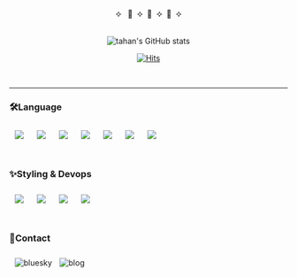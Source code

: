 <div align="center">
 <span>⯎ &nbsp 🍅 &nbsp⯎ &nbsp🍅 &nbsp⯎ &nbsp🍅 &nbsp⯎ </span>

<br/>
<br/>
  
![tahan's GitHub stats](https://github-readme-stats.vercel.app/api?username=neulrain&show_icons=true&theme=transparent&title_color=ef4444&text_color=65a30d&icon_color=ef4444)

[![Hits](https://hits.seeyoufarm.com/api/count/incr/badge.svg?url=https%3A%2F%2Fgithub.com%2Fneulrain%2F&count_bg=%23FF7070&title_bg=%23575757&icon=github.svg&icon_color=%23FFFFFF&title=watch&edge_flat=true)](https://hits.seeyoufarm.com)


</div>

<br/>

<hr />


### 🛠Language

<div>

<img src="https://img.shields.io/badge/HTML5-E34F26.svg?&style=flat&logo=HTML5&logoColor=white" style="margin: 10px;"/>
<img src="https://img.shields.io/badge/CSS3-1572B6?style=flat&logo=CSS3&logoColor=white" style="margin: 10px;"/>
<img src="https://img.shields.io/badge/JavaScript-F7DF1E?style=flate&logo=JavaScript&logoColor=white" style="margin: 10px;"/>
<img src="https://img.shields.io/badge/TypeScript-3178C6?style=flat&logo=TypeScript&logoColor=white" style="margin: 10px;"/>
<img src="https://img.shields.io/badge/React-61DAFB?style=flat&logo=React&logoColor=black" style="margin: 10px;"/>
<img src="https://img.shields.io/badge/Next.js-000000?style=flat&logo=Next.js&logoColor=white" style="margin: 10px;"/>
<img src="https://img.shields.io/badge/python-3776AB?style=flat&logo=python&logoColor=white" style="margin: 10px;"/>

<br/>
<br/>

### ✨Styling & Devops

<img src="https://img.shields.io/badge/Sass-cc6699?style=flat&logo=Sass&logoColor=white" style="margin: 10px;"/>
<img src="https://img.shields.io/badge/tailwindcss-06B6D4?style=flat&logo=tailwindcss&logoColor=white" style="margin: 10px;"/>
<img src="https://img.shields.io/badge/GitHub-181717?style=flat&logo=GitHub&logoColor=white" style="margin: 10px;"/>
<img src="https://img.shields.io/badge/Visual Studio Code-007ACC?style=flat&logo=VisualStudioCode&logoColor=white" style="margin: 10px;"/>


</div>

<br/>

### 🦋Contact

<div>
<a href="https://bsky.app/profile/tahan00.bsky.social" target="_blank" style="text-decoration: none;">
  <img src="https://img.shields.io/badge/bluesky-0285FF.svg?&style=flat&logo=bluesky&logoColor=white" alt="bluesky" style="margin: 10px;" />
</a>

<a href="https://velog.io/@tahan/posts" target="_blank" style="text-decoration: none;">
  <img src="https://img.shields.io/badge/Blog-000000.svg?&style=flat&logo=github&logoColor=white" alt="blog" />
</a>
</div>
